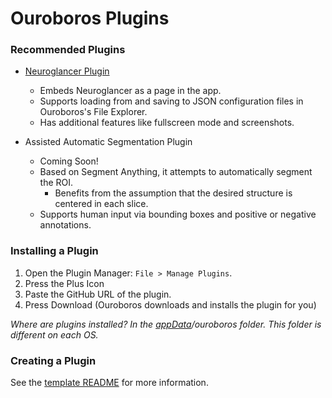 # Ouroboros Plugins

### Recommended Plugins

- [Neuroglancer Plugin](https://github.com/We-Gold/neuroglancer-plugin)
    - Embeds Neuroglancer as a page in the app.
    - Supports loading from and saving to JSON configuration files in Ouroboros's File Explorer.
    - Has additional features like fullscreen mode and screenshots.

- Assisted Automatic Segmentation Plugin
    - Coming Soon!
    - Based on Segment Anything, it attempts to automatically segment the ROI.
        - Benefits from the assumption that the desired structure is centered in each slice.
    - Supports human input via bounding boxes and positive or negative annotations.

### Installing a Plugin

1. Open the Plugin Manager: `File > Manage Plugins`.
2. Press the Plus Icon
3. Paste the GitHub URL of the plugin.
4. Press Download (Ouroboros downloads and installs the plugin for you)

_Where are plugins installed? In the [appData](https://github.com/electron/electron/blob/main/docs/api/app.md#appgetpathname)/ouroboros folder. This folder is different on each OS._

### Creating a Plugin

See the [template README](https://github.com/We-Gold/ouroboros/blob/main/plugins/plugin-template/README.md) for more information.